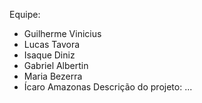 Equipe:
- Guilherme Vinicius <gvcc>
- Lucas Tavora <lnt>
- Isaque Diniz <itd>
- Gabriel Albertin <gav>
- Maria Bezerra <mbma>
- Ícaro Amazonas <ias6>
Descrição do projeto:
...
